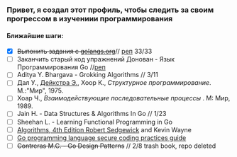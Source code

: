 ### Привет, я создал этот профиль, чтобы следить за своим прогрессом в изучениии программирования

#### Ближайшие шаги:

* [X] ~~Выпонить задания с [golangs.org](https://golangs.org)~~// [реп](https://github.com/UnderAnder/golangs.org) 33/33
* [ ] Заканчить старый код упражнений Донован - Язык Программирования Go //[реп](https://github.com/UnderAnder/donovangolang)
* [ ] Aditya Y. Bhargava - Grokking Algorithms // 3/11
* [ ] Дал У., [Дейкстра Э.](https://ru.wikipedia.org/wiki/%D0%94%D0%B5%D0%B9%D0%BA%D1%81%D1%82%D1%80%D0%B0,_%D0%AD%D0%B4%D1%81%D0%B3%D0%B5%D1%80_%D0%92%D0%B8%D0%B1%D0%B5 "Дейкстра, Эдсгер Вибе"), Хоор К., *Структурное программирование*. М.:"Мир", 1975.
* [ ] Хоар Ч., *Взаимодействующие последовательные процессы* . М: Мир, 1989.
* [ ] Jain H. - Data Structures & Algorithms In Go // 1/23
* [ ] Sheehan L. - Learning Functional Programming in Go
* [ ] [Algorithms, 4th Edition Robert Sedgewick](https://en.wikipedia.org/wiki/Robert_Sedgewick_(computer_scientist)) and Kevin Wayne
* [ ] [Go programming language secure coding practices guide](https://checkmarx.gitbooks.io/go-scp/)
* [ ] ~~Contreras M.C. - Go Design Patterns~~ // 2/8 trash book, repo deleted
